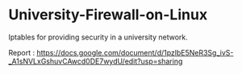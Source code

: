 # University-Firewall-on-Linux
Iptables for providing security in a university network.


Report : https://docs.google.com/document/d/1pzlbE5NeR3Sg_ivS-_A1sNVLxGshuvCAwcd0DE7wydU/edit?usp=sharing
